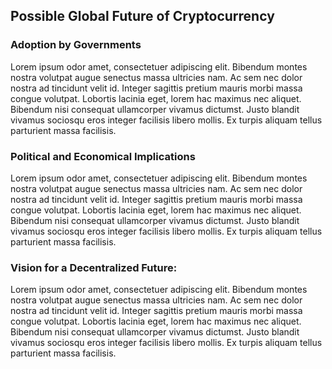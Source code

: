 ## Possible Global Future of Cryptocurrency

### Adoption by Governments

Lorem ipsum odor amet, consectetuer adipiscing elit. Bibendum montes nostra volutpat augue senectus massa ultricies nam. Ac sem nec dolor nostra ad tincidunt velit id. Integer sagittis pretium mauris morbi massa congue volutpat. Lobortis lacinia eget, lorem hac maximus nec aliquet. Bibendum nisi consequat ullamcorper vivamus dictumst. Justo blandit vivamus sociosqu eros integer facilisis libero mollis. Ex turpis aliquam tellus parturient massa facilisis.

### Political and Economical Implications

Lorem ipsum odor amet, consectetuer adipiscing elit. Bibendum montes nostra volutpat augue senectus massa ultricies nam. Ac sem nec dolor nostra ad tincidunt velit id. Integer sagittis pretium mauris morbi massa congue volutpat. Lobortis lacinia eget, lorem hac maximus nec aliquet. Bibendum nisi consequat ullamcorper vivamus dictumst. Justo blandit vivamus sociosqu eros integer facilisis libero mollis. Ex turpis aliquam tellus parturient massa facilisis.

### Vision for a Decentralized Future:

Lorem ipsum odor amet, consectetuer adipiscing elit. Bibendum montes nostra volutpat augue senectus massa ultricies nam. Ac sem nec dolor nostra ad tincidunt velit id. Integer sagittis pretium mauris morbi massa congue volutpat. Lobortis lacinia eget, lorem hac maximus nec aliquet. Bibendum nisi consequat ullamcorper vivamus dictumst. Justo blandit vivamus sociosqu eros integer facilisis libero mollis. Ex turpis aliquam tellus parturient massa facilisis.